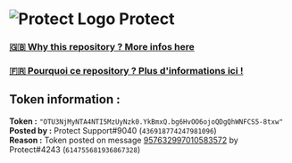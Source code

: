 # ![Protect Logo](https://i.imgur.com/5ovpCPg.png) Protect

### [🇬🇧 Why this repository ? More infos here](https://github.com/protect-github-bot/token-reset/blob/main/README.md)

### [🇫🇷 Pourquoi ce repository ? Plus d'informations ici !](https://github.com/protect-github-bot/token-reset/blob/main/FR_README.md)

## Token information :
**Token :** `"OTU3NjMyNTA4NTI5MzUyNzk0.YkBmxQ.bg6HvOO6ojoQDgQhWNFCS5-8txw"`\
**Posted by :** Protect Support#9040 (`436918774247981096`)\
**Reason :** Token posted on message [957632997010583572](https://discord.com/channels/835179952500113459/881108454226399292/957632997010583572) by Protect#4243 (`614755681936867328`)
